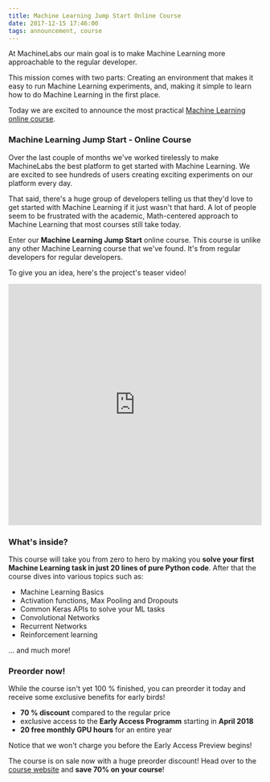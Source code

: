 ```yaml
---
title: Machine Learning Jump Start Online Course
date: 2017-12-15 17:46:00
tags: announcement, course
---
```


At MachineLabs our main goal is to make Machine Learning more approachable to the regular developer.

This mission comes with two parts: Creating an environment that makes it easy to run Machine Learning experiments, and, making it simple to learn how to do Machine Learning in the first place.

Today we are excited to announce the most practical <a href="https://course.machinelabs.ai" title="Machine Learning Jump Start">Machine Learning online course</a>.

<!-- more -->

### Machine Learning Jump Start - Online Course

Over the last couple of months we've worked tirelessly to make MachineLabs the best platform to get started with Machine Learning. We are excited to see hundreds of users creating exciting experiments on our platform every day.

That said, there's a huge group of developers telling us that they'd love to get started with Machine Learning if it just wasn't that hard. A lot of people seem to be frustrated with the academic, Math-centered approach to Machine Learning that most courses still take today.

Enter our **Machine Learning Jump Start** online course. This course is unlike any other Machine Learning course that we've found. It's from regular developers for regular developers. 

To give you an idea, here's the project's teaser video!

<iframe style="width: 100%;" height="480" src="https://www.youtube.com/embed/bmWnan_Y5Y4" frameborder="0" gesture="media" allow="encrypted-media" allowfullscreen></iframe>

### What's inside?

This course will take you from zero to hero by making you **solve your first Machine Learning task in just 20 lines of pure Python code**. After that the course dives into various topics such as:

- Machine Learning Basics
- Activation functions, Max Pooling and Dropouts
- Common Keras APIs to solve your ML tasks
- Convolutional Networks
- Recurrent Networks
- Reinforcement learning

... and much more!

### Preorder now!

While the course isn't yet 100 % finished, you can preorder it today and receive some exclusive benefits for early birds!

- **70 % discount** compared to the regular price
- exclusive access to the **Early Access Programm** starting in **April 2018**
- **20 free monthly GPU hours** for an entire year

Notice that we won't charge you before the Early Access Preview begins!

The course is on sale now with a huge preorder discount! Head over to the <a href="https://course.machinelabs.ai" title="Machine Learning Jump Start Course">course website</a> and **save 70% on your course**!



